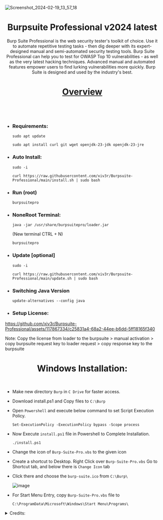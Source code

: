 ![Screenshot_2024-02-19_13_57_18](https://github.com/xiv3r/BurpSuite-Professional-Latest/assets/117867334/f2864887-1714-45dd-8527-81e5570cc6bf)

# <h1 align="center"> Burpsuite Professional v2024 latest </h1>

<p align="center"> Burp Suite Professional is the web security tester's toolkit of choice. Use it to automate repetitive testing tasks - then dig deeper with its expert-designed manual and semi-automated security testing tools. Burp Suite Professional can help you to test for OWASP Top 10 vulnerabilities - as well as the very latest hacking techniques. Advanced manual and automated features empower users to find lurking vulnerabilities more quickly. Burp Suite is designed and used by the industry's best.</p>

<h1 align="center">

[Overview](https://portswigger.net/burp/pro)
 </h1>
 
<br></br>

- ### Requirements:

      sudo apt update
    
      sudo apt install curl git wget openjdk-23-jdk openjdk-23-jre
    
                                           
- ### Auto Install:

      sudo -i

      curl https://raw.githubusercontent.com/xiv3r/Burpsuite-Professional/main/install.sh | sudo bash


- ### Run (root)

      burpsuitepro


- ### NoneRoot Terminal:

      java -jar /usr/share/burpsuitepro/loader.jar
  
    (New terminal CTRL + N)

      burpsuitepro

- ### Update [optional]

      sudo -i

      curl https://raw.githubusercontent.com/xiv3r/Burpsuite-Professional/main/update.sh | sudo bash

- ### Switching Java Version

      update-alternatives --config java

- ### Setup License:

https://github.com/xiv3r/Burpsuite-Professional/assets/117867334/c25831a4-68a2-44ee-b6dd-5ff18165f340

Note: Copy the license from loader to the burpsuite > manual activation > copy burpsuite request key to loader request >  copy response key to the burpsuite
     
# <h1 align="center"> Windows Installation: </h1>

<br>


   
- Make new directory `Burp` in `C Drive` for faster access.

- Download install.ps1 and Copy files to `C:\Burp`

- Open `Powershell` and execute below command to set Script Execution Policy.

      Set-ExecutionPolicy -ExecutionPolicy bypass -Scope process

- Now Execute `install.ps1` file in Powershell to Complete Installation.

      ./install.ps1
 
- Change the icon of `Burp-Suite-Pro.vbs` to the given icon 

- Create a shortcut to Desktop. Right Click over `Burp-Suite-Pro.vbs` Go to Shortcut tab, and below there is `Change Icon` tab

- Click there and choose the `burp-suite.ico` from `C:\Burp\`

   ![image](https://user-images.githubusercontent.com/29830064/230825172-16c9cfba-4bca-46a4-86df-b352a4330b12.png)

- For Start Menu Entry, copy `Burp-Suite-Pro.vbs` file to 

      C:\ProgramData\Microsoft\Windows\Start Menu\Programs\

<details><summary>Credits:</summary>
      
* `loader.jar` 👉 [h3110w0r1d-y](https://github.com/h3110w0r1d-y/BurpLoaderKeygen)
</details>

